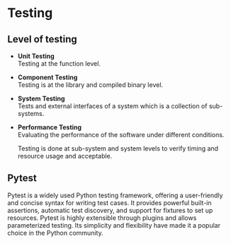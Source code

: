 # Testing 
## Level of testing
- **Unit Testing**  
  Testing at the function level.

- **Component Testing**  
  Testing is at the library and compiled binary level.

- **System Testing**  
  Tests and external interfaces of a system which is a collection of sub-systems.

- **Performance Testing**  
  Evaluating the performance of the software under different conditions.


  Testing is done at sub-system and system levels to verify timing and resource usage and acceptable.
## Pytest
Pytest is a widely used Python testing framework, offering a user-friendly and concise syntax for writing test cases. 
It provides powerful built-in assertions, automatic test discovery, and support for fixtures to set up resources. Pytest is highly extensible through plugins and allows parameterized testing. Its simplicity and flexibility have made it a popular choice in the Python community.
